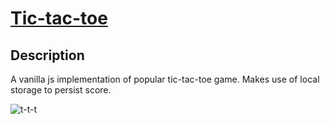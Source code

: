 # [Tic-tac-toe](https://donjosef.github.io/tic-tac-toe/)

## Description

A vanilla js implementation of popular tic-tac-toe game. Makes use of local storage to persist score.

![t-t-t](https://user-images.githubusercontent.com/36966354/54075331-66e41380-429e-11e9-9965-8af9fab8861d.jpg)